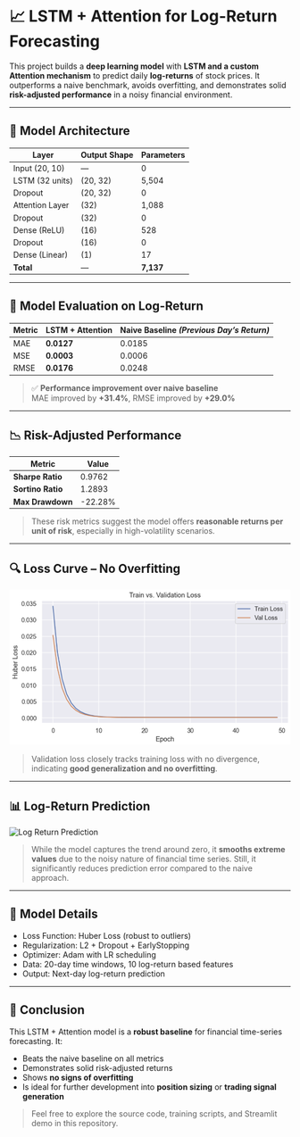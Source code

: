 # 📈 LSTM + Attention for Log-Return Forecasting

This project builds a **deep learning model** with **LSTM and a custom Attention mechanism** to predict daily **log-returns** of stock prices. It outperforms a naive benchmark, avoids overfitting, and demonstrates solid **risk-adjusted performance** in a noisy financial environment.

---

## 🧠 Model Architecture

| Layer            | Output Shape   | Parameters |
|------------------|----------------|------------|
| Input (20, 10)   | —              | 0          |
| LSTM (32 units)  | (20, 32)       | 5,504      |
| Dropout          | (20, 32)       | 0          |
| Attention Layer  | (32)           | 1,088      |
| Dropout          | (32)           | 0          |
| Dense (ReLU)     | (16)           | 528        |
| Dropout          | (16)           | 0          |
| Dense (Linear)   | (1)            | 17         |
| **Total**        | —              | **7,137**  |

---

## 🧪 Model Evaluation on Log-Return

| Metric      | LSTM + Attention | Naive Baseline *(Previous Day’s Return)* |
|-------------|------------------|-------------------------------------------|
| MAE         | **0.0127**       | 0.0185                                    |
| MSE         | **0.0003**       | 0.0006                                    |
| RMSE        | **0.0176**       | 0.0248                                    |

> ✅ **Performance improvement over naive baseline**  
> MAE improved by **+31.4%**, RMSE improved by **+29.0%**

---

## 📉 Risk-Adjusted Performance

| Metric         | Value    |
|----------------|----------|
| **Sharpe Ratio**  | 0.9762   |
| **Sortino Ratio** | 1.2893   |
| **Max Drawdown**  | -22.28%  |

> These risk metrics suggest the model offers **reasonable returns per unit of risk**, especially in high-volatility scenarios.

---

## 🔍 Loss Curve – No Overfitting

![Train vs Val Loss](./train_vs_val_loss.png)

> Validation loss closely tracks training loss with no divergence, indicating **good generalization and no overfitting**.

---

## 📊 Log-Return Prediction

![Log Return Prediction](./log_return_prediction.png)

> While the model captures the trend around zero, it **smooths extreme values** due to the noisy nature of financial time series. Still, it significantly reduces prediction error compared to the naive approach.

---

## 💾 Model Details

- Loss Function: Huber Loss (robust to outliers)
- Regularization: L2 + Dropout + EarlyStopping
- Optimizer: Adam with LR scheduling
- Data: 20-day time windows, 10 log-return based features
- Output: Next-day log-return prediction

---

## 🧠 Conclusion

This LSTM + Attention model is a **robust baseline** for financial time-series forecasting. It:
- Beats the naive baseline on all metrics
- Demonstrates solid risk-adjusted returns
- Shows **no signs of overfitting**
- Is ideal for further development into **position sizing** or **trading signal generation**

> Feel free to explore the source code, training scripts, and Streamlit demo in this repository.
